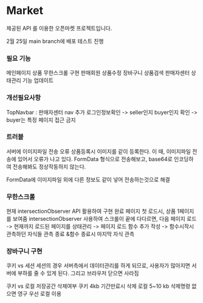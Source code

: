 # Market

제공된 API 를 이용한 오픈마켓 프로젝트입니다.

2월 25일 main branch에 배포 테스트 진행

### 필요 기능

메인페이지 상품 무한스크롤 구현
판매회원 상품수정
장바구니
상품검색
판매자센터
상태관리 기능 업데이트

### 개선필요사항

TopNavbar : 판매자센터 nav 추가
로그인정보확인 -> seller인지 buyer인지 확인 -> buyer는 특정 페이지 접근 금지

### 트러블

서버에 이미지파일 전송 오류
상품등록시 이미지를 같이 등록한다.
이 때, 이미지파일 전송에 있어서 오류가 나고 있다.
FormData 형식으로 전송해보고, base64로 인코딩하여 전송해봐도 정상작동하지 않는다.

FormData에 이미지파일 외에 다른 정보도 같이 넣어 전송하는것으로 해결

### 무한스크롤

현재 intersectionObserver API 활용하여 구현 완료
페이지 첫 로드시, 상품 1페이지를 보여줌
intersectionObserver 사용하여 스크롤이 끝에 다다르면, 다음 페이지 로드
-> 현재까지 로드된 페이지를 상태관리
-> 페이지 로드 함수 추가 작성
-> 함수시작시 관측하던 자식들 관측 종료 &함수 종료시 마지막 자식 관측


### 장바구니 구현
 쿠키 vs 세션
 세션의 경우 서버측에서 데이터관리를 하게 되므로, 사용자가 많아지면 서버에 부하를 줄 수 있게 된다. 그리고 브라우저 닫으면 사라짐

 쿠키 vs 로컬
      저장공간   삭제여부
 쿠키 4kb        기간만료시 삭제
 로컬 5~10 kb    삭제명령 없으면 영구
 우선 로컬 이용


